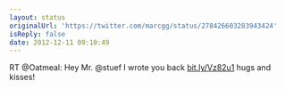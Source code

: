 ```yaml
---
layout: status
originalUrl: 'https://twitter.com/marcgg/status/278426603283943424'
isReply: false
date: 2012-12-11 09:10:49
---
```


RT @Oatmeal: Hey Mr. @stuef I wrote you back [bit.ly/Vz82u1](http://bit.ly/Vz82u1)   hugs and kisses!
